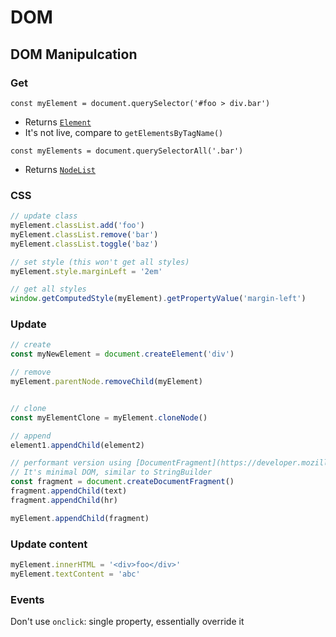 # DOM

## DOM Manipulcation

### Get
`const myElement = document.querySelector('#foo > div.bar')`
- Returns [`Element`](https://developer.mozilla.org/en-US/docs/Web/API/element)
- It's not live, compare to `getElementsByTagName()`

`const myElements = document.querySelectorAll('.bar')`
- Returns [`NodeList`](https://developer.mozilla.org/en-US/docs/Web/API/NodeList)

### CSS
```js
// update class
myElement.classList.add('foo')
myElement.classList.remove('bar')
myElement.classList.toggle('baz')

// set style (this won't get all styles)
myElement.style.marginLeft = '2em'

// get all styles
window.getComputedStyle(myElement).getPropertyValue('margin-left')
```

### Update
```js
// create
const myNewElement = document.createElement('div')

// remove
myElement.parentNode.removeChild(myElement)


// clone
const myElementClone = myElement.cloneNode()

// append
element1.appendChild(element2)

// performant version using [DocumentFragment](https://developer.mozilla.org/en-US/docs/Web/API/DocumentFragment)
// It's minimal DOM, similar to StringBuilder
const fragment = document.createDocumentFragment()
fragment.appendChild(text)
fragment.appendChild(hr)

myElement.appendChild(fragment)

```

### Update content
```js
myElement.innerHTML = '<div>foo</div>'
myElement.textContent = 'abc'
```

### Events
Don't use `onclick`: single property, essentially override it
